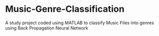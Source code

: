 # Music-Genre-Classification
A study project coded using MATLAB to classify Music Files into genres using Back Propagation Neural Network
